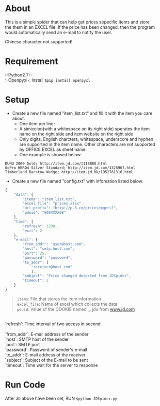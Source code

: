 About
====
This is a simple spider that can help get prices sepecific items and store  
the them in an EXCEL file. If the price has been changed, then the program  
would automatically send an e-mail to notify the user.

Chinese character not supported!

Requirement
====
:-Python2.7-:  
:-Openpyxl-: Install `$pip install openpyxl`

Setup
====
* Create a new file named "item_list.txt" and fill it with the item you care about.
    * One item per line;
    * A simicolon(with a whitespace on its right side) sperates the item name on the right side and item website on the right side
    * Only digits, English charcters, whitespace, underscore and hyphen are supported in the item name. Other characters are not supported by OFFICE EXCEL as sheet name.
    * One example is showed below:
```
DUNU 2000 Gold; http://item.jd.com/1118888.html
GoPro HERO4 Silver Standard; http://item.jd.com/1328967.html
Timberland Barstow Wedge; http://item.jd.hk/1952761316.html
```

* Create a new file named "config.txt" with infomation listed below:
```javascript
{
    "data": {
        "items": "item_list.txt",
        "excel_file": "prices.xlsx",
        "url_prefix": "http://p.3.cn/prices/mgets?",
        "pduid": "800XXXX08"
    },
    "time": {
        "refresh": 1200,
        "exit": 2
    },
    "e-mail": {
        "from_addr": "user@host.com",
        "host": "smtp.host.com",
        "port": 25,
        "password": "password",
        "to_addr": [
            "receiver@host.com"
            ],
        "subject": "Price changed detected from JDSpider",
        "timeout": 2
    }
}
```
>`items`: File that stores the item information<br>
`excel_file`: Name of excel which collects the data<br>
`pduid`: Value of the COOKIE named __jdu from www.jd.com<br>
<br>
`refresh`: Time interval of two access in second<br>
<br>
`from_addr`: E-mail address of the sender<br>
`host`: SMTP host of the sender<br>
`port`: SMTP port<br>
`password`: Password of sender's e-mail<br>
`to_addr`: E-mail address of the receiver<br>
`subject`: Subject of the E-mail to be sent<br>
`timeout`: Time wait for the server to response<br>

Run Code
====
After all above have been set, RUN `$python JDSpider.py`